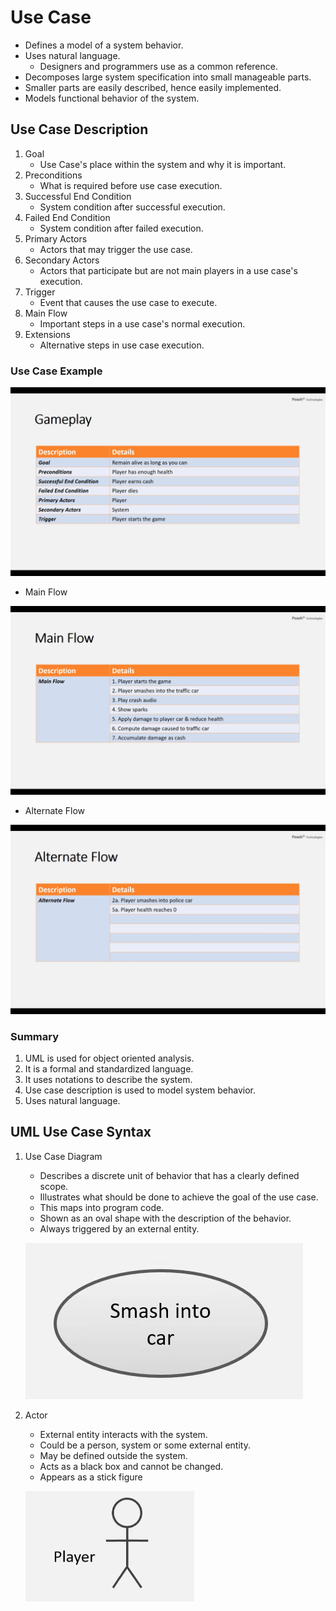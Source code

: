 # Use Case

- Defines a model of a system behavior.
- Uses natural language.
    - Designers and programmers use as a common reference.
- Decomposes large system specification into small manageable parts.
- Smaller parts are easily described, hence easily implemented.
- Models functional behavior of the system.

## Use Case Description

1. Goal
    - Use Case's place within the system and why it is important.
2. Preconditions
    - What is required before use case execution.
3. Successful End Condition
    - System condition after successful execution.
4. Failed End Condition
    - System condition after failed execution.
5. Primary Actors
    - Actors that may trigger the use case.
6. Secondary Actors
    - Actors that participate but are not main players in a use case's execution.
7. Trigger
    - Event that causes the use case to execute.
8. Main Flow
    - Important steps in a use case's normal execution.
9. Extensions
    - Alternative steps in use case execution.


### Use Case Example

![Use Case Example](../public/Use-Case-Example.png)

- Main Flow

![Example Main Flow](../public/Use-Case-Example-Main-Flow.png)

- Alternate Flow

![Example Alternate Flow](../public/Use-Case-Example-Alternate-Flow.png)


### Summary

1. UML is used for object oriented analysis.
2. It is a formal and standardized language.
3. It uses notations to describe the system.
4. Use case description is used to model system behavior.
5. Uses natural language.

## UML Use Case Syntax 

1. Use Case Diagram

    - Describes a discrete unit of behavior that has a clearly defined scope. 
    - Illustrates what should be done to achieve the goal of the use case.
    - This maps into program code.
    - Shown as an oval shape with the description of the behavior.
    - Always triggered by an external entity.

    ![Use Case Diagram UML Example](../public/Use-Case-UML-Image.png)

2. Actor

    - External entity interacts with the system.
    - Could be a person, system or some external entity.
    - May be defined outside the system. 
    - Acts as a black box and cannot be changed. 
    - Appears as a stick figure 
    
    ![Stick Figure Example](../public/Stick-Figure.png)

